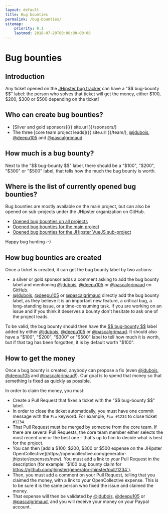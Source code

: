 ```yaml
---
layout: default
title: Bug bounties
permalink: /bug-bounties/
sitemap:
    priority: 0.1
    lastmod: 2018-07-20T00:00:00-00:00
---
```

# <i class="fa fa-usd"></i> Bug bounties

## Introduction

Any ticket opened on the [JHipster bug tracker](https://github.com/jhipster/generator-jhipster/issues) can have a "\$\$ bug-bounty \$\$" label: the person who solves that ticket will get the money, either $100, $200, $300 or $500 depending on the ticket!

## Who can create bug bounties?

- [Silver and gold sponsors]({{ site.url }}/sponsors/)
- The three [core team project leads]({{ site.url }}/team/), [@jdubois](https://github.com/jdubois), [@deepu105](https://github.com/deepu105) and [@pascalgrimaud](https://github.com/pascalgrimaud).

## How much is a bug bounty?

Next to the "\$\$ bug-bounty \$\$" label, there should be a "$100", "$200", "$300" or "$500" label, that tells how the much the bug bounty is worth.

## Where is the list of currently opened bug bounties?

Bug bounties are mostly available on the main project, but can also be opened on sub-projects under the JHipster organization on GitHub.

- [Opened bug bounties on all projects](https://github.com/search?l=&p=1&q=is%3Aissue+is%3Aopen+label%3A%22%24%24+bug-bounty+%24%24%22+user%3Ajhipster+state%3Aopen&ref=advsearch&type=Issues&utf8=%E2%9C%93)
- [Opened bug bounties for the main project](https://github.com/jhipster/generator-jhipster/labels/%24%24%20bug-bounty%20%24%24)
- [Opened bug bounties for the JHipster VueJS sub-project](https://github.com/jhipster/jhipster-vuejs/labels/%24%24%20bug-bounty%20%24%24)

Happy bug hunting :-)

## How bug bounties are created

Once a ticket is created, it can get the bug bounty label by two actions:

- a silver or gold sponsor adds a comment asking to add the bug bounty label and mentioning [@jdubois](https://github.com/jdubois), [@deepu105](https://github.com/deepu105) or [@pascalgrimaud](https://github.com/pascalgrimaud) on GitHub.
- [@jdubois](https://github.com/jdubois), [@deepu105](https://github.com/deepu105) or [@pascalgrimaud](https://github.com/pascalgrimaud) directly add the bug bounty label, as they believe it is an important new feature, a critical bug, a long-standing issue, or a time-consuming task. If you are working on an issue and if you think it deserves a bounty don't hesitate to ask one of the project leads.

To be valid, the bug bounty should then have the [\$\$ bug-bounty \$\$](https://github.com/jhipster/generator-jhipster/labels/%24%24%20bug-bounty%20%24%24) label added by either
[@jdubois](https://github.com/jdubois), [@deepu105](https://github.com/deepu105) or [@pascalgrimaud](https://github.com/pascalgrimaud). It should also have a "$100", "$200", "$300" or "$500" label to tell how much it is worth, but if that tag has been forgotten, it is by default worth "$100".

## How to get the money

Once a bug bounty is created, anybody can propose a fix (even [@jdubois](https://github.com/jdubois), [@deepu105](https://github.com/deepu105) and [@pascalgrimaud](https://github.com/pascalgrimaud)!). Our goal is to spend that money so that something is fixed as quickly as possible.

In order to claim the money, you must:

- Create a Pull Request that fixes a ticket with the "\$\$ bug-bounty \$\$" label.
- In order to close the ticket automatically, you must have one commit message with the `Fix` keyword. For example, `Fix #1234` to close ticket `#1234`.
- That Pull Request must be merged by someone from the core team. If there are several Pull Requests, the core team member either selects the most recent one or the best one - that's up to him to decide what is best for the project.
- You can then [add a $100, $200, $300 or $500 expense on the JHipster OpenCollective](https://opencollective.com/generator-jhipster/expenses/new). You must add a link to your Pull Request in the description (for example: `$100 bug bounty claim for https://github.com/jhipster/generator-jhipster/pull/1234`).
- Then, you must add a comment on your Pull Request, telling that you claimed the money, with a link to your OpenCollective expense. This is to be sure it is the same person who fixed the issue and claimed the money.
- That expense will then be validated by [@jdubois](https://github.com/jdubois), [@deepu105](https://github.com/deepu105) or [@pascalgrimaud](https://github.com/pascalgrimaud), and you will receive your money on your Paypal account.
